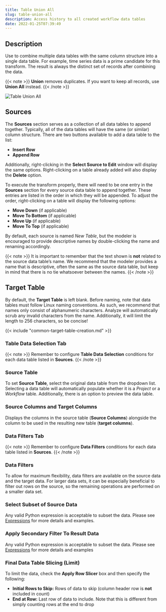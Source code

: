 ```yaml
---
title: Table Union All
slug: table-union-all
description: Access history to all created workflow data tables
date: 2022-01-25T07:39:49
---
```


## Description


Use to combine multiple data tables with the same column structure into a single data table. For example, time series data is a prime candidate for this transform. The result is always the distinct set of records after combining the data.

{{< note >}}
**Union** removes duplicates. If you want to keep all records, use **Union All** instead.
{{< /note >}}

![Table Union All](/images/table_union_all.png)
## Sources


The **Sources** section serves as a collection of all data tables to append together. Typically, all of the data tables will have the same (or similar) column structure. There are two buttons available to add a data table to the list:


* **Insert Row**
* **Append Row**

Additionally, right-clicking in the **Select Source to Edit** window will display the same options. Right-clicking on a table already added will also display the **Delete** option.


To execute the transform properly, there will need to be one entry in the **Sources** section for every source data table to append together. These entries are listed in the order in which they will be appended. To adjust the order, right-clicking on a table will display the following options:


* **Move Down** (if applicable)
* **Move To Bottom** (if applicable)
* **Move Up** (if applicable)
* **Move To Top** (if applicable)

By default, each source is named *New Table*, but the modeler is encouraged to provide descriptive names by double-clicking the name and renaming accordingly.


{{< note >}}
It is important to remember that the text shown is **not** related to the source data table’s name. We recommend that the modeler provides a name that is descriptive, often the same as the source data table, but keep in mind that there is no tie whatsoever between the names.
{{< /note >}}


## Target Table


By default, the **Target Table** is left blank. Before naming, note that data tables must follow Linux naming conventions. As such, we recommend that names only consist of alphanumeric characters. Analyze will automatically scrub any invalid characters from the name. Additionally, it will limit the length to 256 characters, so be concise!

{{< include "common-target-table-creation.md" >}}



### Table Data Selection Tab

{{< note >}}
Remember to configure **Table Data Selection** conditions for each data table listed in **Sources**.
{{< /note >}}




### Source Table


To set **Source Table**, select the original data table from the dropdown list. Selecting a data table will automatically populate whether it is a *Project* or a *Workflow* table. Additionally, there is an option to preview the data table.



### Source Columns and Target Columns


Displays the columns in the source table (**Source Columns**) alongside the column to be used in the resulting new table (**target columns**).



### Data Filters Tab

{{< note >}}
Remember to configure **Data Filters** conditions for each data table listed in **Sources**.
{{< /note >}}




### Data Filters


To allow for maximum flexibility, data filters are available on the source data and the target data. For larger data sets, it can be especially beneficial to filter out rows on the source, so the remaining operations are performed on a smaller data set.



### Select Subset of Source Data


Any valid Python expression is acceptable to subset the data. Please see [Expressions](/docs/expressions)
for more details and examples.




### Apply Secondary Filter To Result Data


Any valid Python expression is acceptable to subset the data. Please see [Expressions](/docs/expressions) for more details and examples


### Final Data Table Slicing (Limit)


To limit the data, check the **Apply Row Slicer** box and then specify the following:


* **Initial Rows to Skip:** Rows of data to skip (column header row is **not** included in count)
* **End at Row:** Last row of data to include. Note that this is different from simply counting rows at the end to drop



